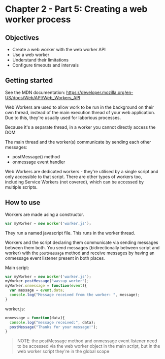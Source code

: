 # Chapter 2 - Part 5: Creating a web worker process

## Objectives
- Create a web worker with the web worker API
- Use a web worker
- Understand their limitations
- Configure timeouts and intervals

## Getting started

See the MDN documentation: https://developer.mozilla.org/en-US/docs/Web/API/Web_Workers_API

Web Workers are used to allow work to be run in the background on their own thread, instead of the main execution thread of your web application. Due to this, they're usually used for laborious processes.

Because it's a separate thread, in a worker you cannot directly access the DOM

The main thread and the worker(s) communicate by sending each other messages:
- postMessage() method
- onmessage event handler

Web Workers are dedicated workers - they're utilised by a single script and only accessible to that script. There are other types of workers too, including Service Workers (not covered), which can be accessed by multiple scripts.

## How to use

Workers are made using a constructor.
```js
var myWorker = new Worker('worker.js');
```

They run a named javascript file. This runs in the worker thread.

Workers and the script declaring them communicate via sending messages between them both. You send messages (bidirectionally between script and worker) with the `postMessage` method and receive messages by having an onmessage event listener present in both places.

Main script:
```js
var myWorker = new Worker('worker.js');
myWorker.postMessage("wassup worker");
myWorker.onmessage = function(event){
  var message = event.data;
  console.log("Message received from the worker: ", message);
}

```

worker.js:
```js
onmessage = function(data){
  console.log("message received:", data);
  postMessage("Thanks for your message!");
}
```

> NOTE: the postMessage method and onmessage event listener need to be accessed via the web worker object in the main script, but in the web worker script they're in the global scope
